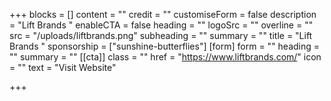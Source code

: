 +++
blocks = []
content = ""
credit = ""
customiseForm = false
description = "Lift Brands "
enableCTA = false
heading = ""
logoSrc = ""
overline = ""
src = "/uploads/liftbrands.png"
subheading = ""
summary = ""
title = "Lift Brands "
sponsorship = ["sunshine-butterflies"]
[form]
form = ""
heading = ""
summary = ""
[[cta]]
class = ""
href = "https://www.liftbrands.com/"
icon = ""
text = "Visit Website"

+++

